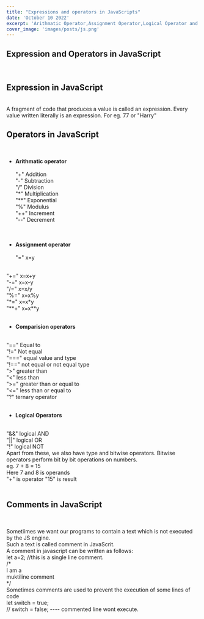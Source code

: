 ```yaml
---
title: "Expressions and operators in JavaScripts"
date: 'October 10 2022'
excerpt: 'Arithmatic Operator,Assignment Operator,Logical Operator and comments'
cover_image: 'images/posts/js.png'
---
```

## **Expression and Operators in JavaScript**  
<br> 

## Expression in JavaScript
<br>
A fragment of code that produces a value is called an expression. Every value written literally is an expression. For eg. 77 or "Harry"

<br>

## Operators in JavaScript
<br>

- **Arithmatic operator**
<br><br>
"+"  Addition <br>
"-"  Subtraction <br>
"/"  Division <br>
"*"  Multiplication <br>
"**" Exponential <br>
"%"  Modulus <br>
"++" Increment <br>
"--" Decrement <br>
<br><br>

- **Assignment operator**
<br><br>
"=" x=y
<br>
"+=" x=x+y
<br>
"-=" x=x-y
<br>
"/=" x=x/y
<br>
"%=" x=x%y
<br>
"*=" x=x*y
<br>
"**+" x=x**y
<br><br>

- **Comparision operators**
<br>
"==" Equal to 
<br>
"!=" Not equal
<br>
"===" equal value and type 
<br>
"!==" not equal or not equal type
<br>
">"  greater than 
<br>
"<" less than
 <br>
">=" greater than or equal to 
<br>
"<=" less than or equal to 
<br>
"?" ternary operator
<br><br>

- **Logical Operators**
<br>
"&&" logical AND
<br>
"||" logical OR
<br>
"!" logical NOT
<br>
Apart from these, we also have type and bitwise operators. Bitwise operators perform bit by bit operations on numbers. 
<br>
   eg.     7 + 8 = 15 
   <br> Here 7 and 8 is operands 
   <br> "+" is operator "15" is result
<br><br>

## Comments in JavaScript
<br>

Sometiimes we want our programs to contain a text which is not executed by the JS engine. <br>
Such a text is called comment in JavaScrit. <br>
A comment in javascript can be written as follows: <br>
let a=2; //this is a single line comment.
<br>
/*<br>
I am a <br>
muktiline comment<br>
*/ 
<br>
Sometimes comments are used to prevent the execution of some lines of code <br>
let switch = true;
<br>
// switch = false; ---- commented line wont execute.
<br><br>